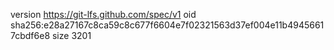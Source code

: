 version https://git-lfs.github.com/spec/v1
oid sha256:e28a27167c8ca59c8c677f6604e7f02321563d37ef004e11b49456617cbdf6e8
size 3201
